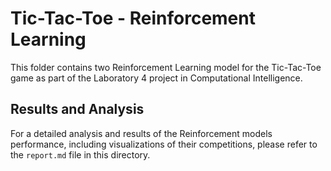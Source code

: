 # Tic-Tac-Toe - Reinforcement Learning

This folder contains two Reinforcement Learning model for the Tic-Tac-Toe game as part of the Laboratory 4 project in Computational Intelligence.

## Results and Analysis

For a detailed analysis and results of the Reinforcement models performance, including visualizations of their competitions, please refer to the `report.md` file in this directory.

